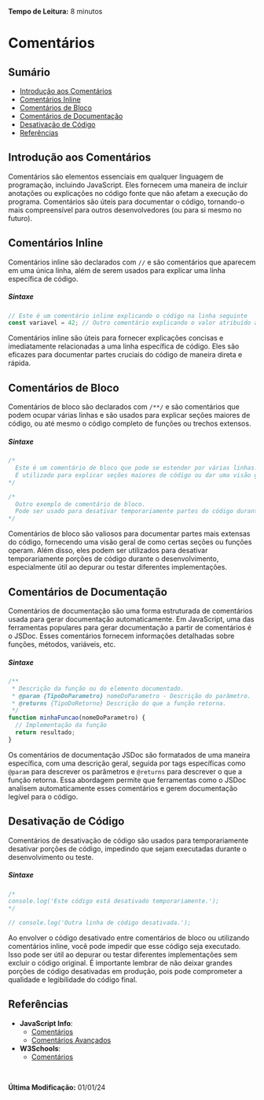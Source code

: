<!--
## Introdução aos Comentários
Descrição

## Comentários Inline
Definição
Sintaxe
Explicação

## Comentários de Bloco
Definição
Sintaxe
Explicação

## Comentários de Documentação
Definição
Sintaxe
Explicação

## Desativação de Código
Definição
Sintaxe
Explicação
-->

**Tempo de Leitura:** 8 minutos

# Comentários

## Sumário
- [Introdução aos Comentários](#introdução-aos-comentários)
- [Comentários Inline](#comentários-inline)
- [Comentários de Bloco](#comentários-de-bloco)
- [Comentários de Documentação](#comentários-de-documentação)
- [Desativação de Código](#desativação-de-código)
- [Referências](#referências)

## Introdução aos Comentários
Comentários são elementos essenciais em qualquer linguagem de programação, incluindo JavaScript. Eles fornecem uma maneira de incluir anotações ou explicações no código fonte que não afetam a execução do programa. Comentários são úteis para documentar o código, tornando-o mais compreensível para outros desenvolvedores (ou para si mesmo no futuro).

## Comentários Inline
Comentários inline são declarados com `//` e são comentários que aparecem em uma única linha, além de serem usados para explicar uma linha específica de código.

##### Sintaxe

```javascript
// Este é um comentário inline explicando o código na linha seguinte
const variavel = 42; // Outro comentário explicando o valor atribuído à variável
```
Comentários inline são úteis para fornecer explicações concisas e imediatamente relacionadas a uma linha específica de código. Eles são eficazes para documentar partes cruciais do código de maneira direta e rápida.

## Comentários de Bloco
Comentários de bloco são declarados com `/**/` e são comentários que podem ocupar várias linhas e são usados para explicar seções maiores de código, ou até mesmo o código completo de funções ou trechos extensos.

##### Sintaxe

```javascript
/*
  Este é um comentário de bloco que pode se estender por várias linhas.
  É utilizado para explicar seções maiores de código ou dar uma visão geral.
*/

/*
  Outro exemplo de comentário de bloco.
  Pode ser usado para desativar temporariamente partes do código durante o desenvolvimento.
*/
```
Comentários de bloco são valiosos para documentar partes mais extensas do código, fornecendo uma visão geral de como certas seções ou funções operam. Além disso, eles podem ser utilizados para desativar temporariamente porções de código durante o desenvolvimento, especialmente útil ao depurar ou testar diferentes implementações.

## Comentários de Documentação

Comentários de documentação são uma forma estruturada de comentários usada para gerar documentação automaticamente. Em JavaScript, uma das ferramentas populares para gerar documentação a partir de comentários é o JSDoc. Esses comentários fornecem informações detalhadas sobre funções, métodos, variáveis, etc.

##### Sintaxe

```javascript
/**
 * Descrição da função ou do elemento documentado.
 * @param {TipoDoParametro} nomeDoParametro - Descrição do parâmetro.
 * @returns {TipoDoRetorno} Descrição do que a função retorna.
 */
function minhaFuncao(nomeDoParametro) {
  // Implementação da função
  return resultado;
}
```
Os comentários de documentação JSDoc são formatados de uma maneira específica, com uma descrição geral, seguida por tags específicas como `@param` para descrever os parâmetros e `@returns` para descrever o que a função retorna. Essa abordagem permite que ferramentas como o JSDoc analisem automaticamente esses comentários e gerem documentação legível para o código.

## Desativação de Código

Comentários de desativação de código são usados para temporariamente desativar porções de código, impedindo que sejam executadas durante o desenvolvimento ou teste.

##### Sintaxe

```javascript
/*
console.log('Este código está desativado temporariamente.');
*/

// console.log('Outra linha de código desativada.');
```
Ao envolver o código desativado entre comentários de bloco ou utilizando comentários inline, você pode impedir que esse código seja executado. Isso pode ser útil ao depurar ou testar diferentes implementações sem excluir o código original. É importante lembrar de não deixar grandes porções de código desativadas em produção, pois pode comprometer a qualidade e legibilidade do código final.

## Referências
- **JavaScript Info**:
  - [Comentários](https://javascript.info/structure#code-comments)
  - [Comentários Avançados](https://javascript.info/comments)
- **W3Schools**:
  - [Comentários](https://www.w3schools.com/js/js_comments.asp)

 <br>

**Última Modificação:** 01/01/24